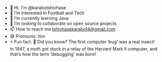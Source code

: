 - 👋 Hi, I’m @karabotshivhase
- 👀 I’m interested in Football and Tech
- 🌱 I’m currently learning Java
- 💞️ I’m looking to collaborate on open source projects
- 📫 How to reach me tshivhasekarabo14@gmail.com
- 😄 Pronouns: him
- ⚡ Fun fact: 🚀 Did you know? The first computer ‘bug’ was a real insect! In 1947, a moth got stuck in a relay of the Harvard Mark II computer, and that’s how the term ‘debugging’ was born!

<!---
karabotshivhase/karabotshivhase is a ✨ special ✨ repository because its `README.md` (this file) appears on your GitHub profile.
You can click the Preview link to take a look at your changes.
--->
